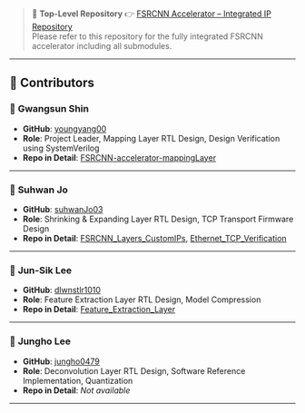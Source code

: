> 📂 **Top-Level Repository**
> 👉 [FSRCNN Accelerator – Integrated IP Repository](https://github.com/youngyang00/FSRCNN-accelerater)  
> Please refer to this repository for the fully integrated FSRCNN accelerator including all submodules.

---

## 👥 Contributors

### 🔹 **Gwangsun Shin**  
- **GitHub**: [youngyang00](https://github.com/youngyang00)  
- **Role**: Project Leader, Mapping Layer RTL Design, Design Verification using SystemVerilog  
- **Repo in Detail**: [FSRCNN-accelerator-mappingLayer](https://github.com/youngyang00/FSRCNN-accelerator-mappingLayer)

---

### 🔹 **Suhwan Jo**  
- **GitHub**: [suhwanJo03](https://github.com/suhwanJo03)  
- **Role**: Shrinking & Expanding Layer RTL Design, TCP Transport Firmware Design  
- **Repo in Detail**: [FSRCNN_Layers_CustomIPs](https://github.com/suhwanJo03/FSRCNN_Layers_CustomIPs), 
                      [Ethernet_TCP_Verification](https://github.com/suhwanJo03/Ethernet_TCP_Verification)

---

### 🔹 **Jun-Sik Lee**  
- **GitHub**: [dlwnstlr1010](https://github.com/dlwnstlr1010)  
- **Role**: Feature Extraction Layer RTL Design, Model Compression  
- **Repo in Detail**: [Feature_Extraction_Layer](https://github.com/dlwnstlr1010/FSRCNN-Accelerator/tree/main/Feature_Extraction_Layer)

---

### 🔹 **Jungho Lee**  
- **GitHub**: [jungho0479](https://github.com/jungho0479)  
- **Role**: Deconvolution Layer RTL Design, Software Reference Implementation, Quantization  
- **Repo in Detail**: *Not available*

---
